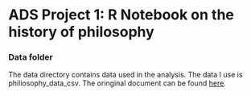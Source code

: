 # ADS Project 1:  R Notebook on the history of philosophy

### Data folder

The data directory contains data used in the analysis. The data I use is philiosophy_data_csv. The oringinal document can be found [here](https://www.kaggle.com/kouroshalizadeh/history-of-philosophy).
